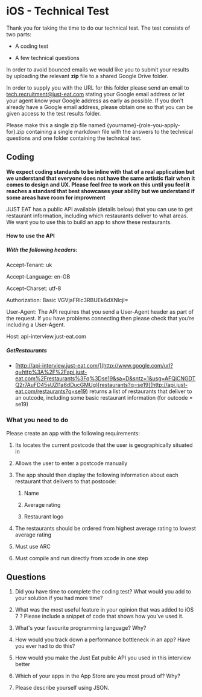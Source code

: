 # iOS - Technical Test

Thank you for taking the time to do our technical test. The test consists of two parts:

* A coding test

* A few technical questions

In order to avoid bounced emails we would like you to submit your results by uploading the relevant **zip** file to a shared Google Drive folder. 

In order to supply you with the URL for this folder please send an email to tech.recruitment@just-eat.com stating your Google email address or let your agent know your Google address as early as possible. If you don't already have a Google email address, please obtain one so that you can be given access to the test results folder. 

Please make this a single zip file named {yourname}-{role-you-apply-for}.zip containing a single markdown file with the answers to the technical questions and one folder containing the technical test.

## Coding

**We expect coding standards to be inline with that of a real application but we understand that everyone does not have the same artistic flair when it comes to design and UX. Please feel free to work on this until you feel it reaches a standard that best showcases your ability but we understand if some areas have room for improvment**

JUST EAT has a public API available (details below) that you can use to get restaurant information, including which restaurants deliver to what areas. We want you to use this to build an app to show these restaurants.

#### How to use the API

##### With the following headers:

Accept-Tenant: uk

Accept-Language: en-GB

Accept-Charset: utf-8

Authorization: Basic  VGVjaFRlc3RBUEk6dXNlcjI=

User-Agent: The API requires that you send a User-Agent header as part of the request. If you have problems connecting then please check that you’re including a User-Agent.

Host: api-interview.just-eat.com

##### GetRestaurants

* [http://api-interview.just-eat.com/](http://www.google.com/url?q=http%3A%2F%2Fapi.just-eat.com%2Frestaurants%3Fq%3Dse19&sa=D&sntz=1&usg=AFQjCNGDTQ2r7AuFD45sUZl1a6dDucGMUg)[restaurants?q=se19](http://api.just-eat.com/restaurants?q=se19) returns a list of restaurants that deliver to an outcode, including some basic restaurant information (for outcode = se19)


### What you need to do

Please create an app with the following requirements: 

1. Its locates the current postcode that the user is geographically situated in 

2. Allows the user to enter a postcode manually

3. The app should then display the following information about each restaurant that delivers to that postcode:

	1. Name

	2. Average rating

	3. Restaurant logo

4. The restaurants should be ordered from highest average rating to lowest average rating 

5. Must use ARC

6. Must compile and run directly from xcode in one step

## Questions

1. Did you have time to complete the coding test? What would you add to your solution if you had more time?

2. What was the most useful feature in your opinion that was added to iOS 7 ? Please include a snippet of code that shows how you've used it.

3. What's your favourite programming language? Why?

4. How would you track down a performance bottleneck in an app? Have you ever had to do this?

5. How would you make the Just Eat public API you used in this interview better

6. Which of your apps in the App Store are you most proud of? Why?

7. Please describe yourself using JSON.
